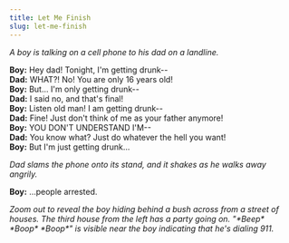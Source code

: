 ```yaml
---
title: Let Me Finish
slug: let-me-finish
---
```


_A boy is talking on a cell phone to his dad on a landline._

**Boy:** Hey dad! Tonight, I'm getting drunk--  
**Dad:** WHAT?! No! You are only 16 years old!  
**Boy:** But... I'm only getting drunk--  
**Dad:** I said no, and that's final!  
**Boy:** Listen old man! I am getting drunk--  
**Dad:** Fine! Just don't think of me as your father anymore!  
**Boy:** YOU DON'T UNDERSTAND I'M--  
**Dad:** You know what? Just do whatever the hell you want!  
**Boy:** But I'm just getting drunk...  

_Dad slams the phone onto its stand, and it shakes as he walks away angrily._

**Boy:** ...people arrested.

_Zoom out to reveal the boy hiding behind a bush across from a street of houses. The third house from the left has a party going on. "\*Beep\* \*Boop\* \*Boop\*" is visible near the boy indicating that he's dialing 911._